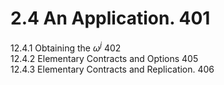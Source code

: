 # 2.4 An Application. 401  

12.4.1 Obtaining the $\omega^{j}$ 402   
12.4.2 Elementary Contracts and Options 405   
12.4.3 Elementary Contracts and Replication. 406  
